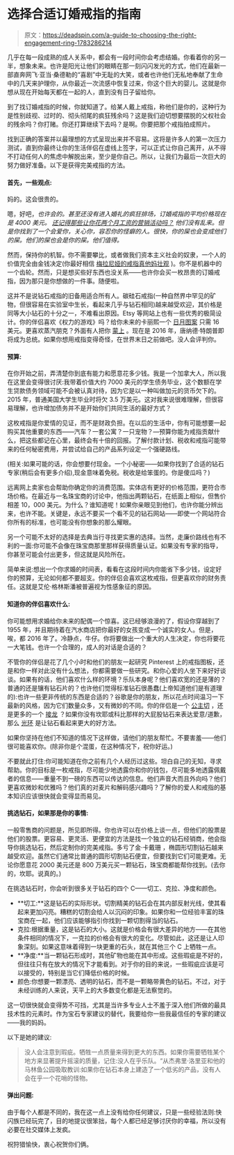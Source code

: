 # 选择合适订婚戒指的指南

> 原文：<https://deadspin.com/a-guide-to-choosing-the-right-engagement-ring-1783286214>

几乎在每一段成熟的成人关系中，都会有一段时间你会考虑结婚。你看着你的另一半，想象未来。也许是阳光让他们的眼睛在那一刻闪闪发光的方式，他们在最新一部直奔网飞·亚当·桑德勒的“喜剧”中无耻的大笑，或者也许他们无私地奉献了生命中的几天来护理你，从你最近一次流感中恢复过来，你这个巨大的婴儿。这就是你想从现在开始每天都在一起的人，直到没有日子留给你。



到了找订婚戒指的时候，你就知道了。给某人戴上戒指，称他们是你的，这种行为是性别歧视、过时的、彻头彻尾的疯狂残余吗？这是我们迫切想要摆脱的父权社会的残余吗？你打赌。你还打算继续下去吗？是啊。你要把那个戒指拍成照片。

找到正确的答案并以最理想的方式呈现出来并不容易。这将是许多人的第一次压力测试，直到你最终让你的生活伴侣在虚线上签字，可以正式让你自己离开，从不得不打动任何人的焦虑中解脱出来，至少是你自己。所以，让我们为最后一次巨大的努力做好准备。以下是获得完美戒指的方法。

#### 首先，一些观点:

妈的。这会很贵的。

嗯，好吧，*也许会的。甚至还没有进入婚礼的疯狂排场，订婚戒指的平均价格现在是 4000 美元。 [还记得那些让你花两个月工资的营销活动吗？](http://www.theatlantic.com/international/archive/2015/02/how-an-ad-campaign-invented-the-diamond-engagement-ring/385376/) 他们没有乱来。但是你找到了一个会爱你，关心你，容忍你的怪癖的人。很快，你的屎也会变成他们的屎。他们的屎也会是你的屎。他们值得。*

然而，保持你的机智。你不需要攀比，或者做我们资本主义社会的奴隶，一个人的价值完全由金钱决定(你最好相信 [梅拉尼娅的戒指真他妈壮观](http://www.bornrich.com/worlds-expensive-engagement-rings.html?view=all) )。你不是机器中的一个齿轮。然而，只是想买些好东西也没关系——也许你会买一枚昂贵的订婚戒指，因为那只是你想做的一件事。随便啦。

这并不是说钻石戒指的旧备用适合所有人。碳硅石戒指(一种自然界中罕见的矿物，但很容易在实验室中生长，看起来几乎与钻石相同)越来越受欢迎，其价格是同等大小钻石的十分之一，不难看出原因。Etsy 等网站上也有一些优秀的极简设计。你的伴侣喜欢《权力的游戏》吗？给你未来的卡丽熙一个 [日月图案](https://www.etsy.com/ca/listing/233927809/sun-and-moon-ringsun-moon-jewelrybest?ga_order=most_relevant&ga_search_type=all&ga_view_type=gallery&ga_search_query=&ref=sr_gallery_20) 只需 16 美元。更喜欢蒸汽朋克？外面有人把你 [蒙上](https://www.etsy.com/ca/listing/292758713/steampunk-engagement-ring-cool?ga_order=most_relevant&ga_search_type=all&ga_view_type=gallery&ga_search_query=steampunk%20engagement%20ring&ref=sr_gallery_4) 。现在是 2016 年，唐纳德·特朗普即将成为总统。如果你想用戒指变得奇怪，在世界末日之前做吧。没人会评判你。

#### **预算:**

在你开始之前，弄清楚你到底有能力和愿意花多少钱。我是一个加拿大人，所以我在这里会变得很讨厌:我带着价值大约 7000 美元的学生债务毕业，这个数额在学生贷款债务领域可能不会被认真对待，因为它是以一种叫做加元的货币欠下的。2015 年，普通美国大学生毕业时将欠 3.5 万美元。这对我来说很难理解，但很容易理解，也许增加债务并不是开始你们共同生活的最好方式？

这枚戒指是你爱情的见证，而不是财政负担。在以后的生活中，你有可能想要一起购买其他重要的东西——汽车？一套公寓？一只宠物？—预算你能为戒指贡献什么，把这些都记在心里，最终会有十倍的回报。了解付款计划、税收和戒指可能带来的任何秘密费用，并尝试给自己的产品系列设定一个强硬路线。

(相关:如果可能的话，你会想要付现金。一个小秘密——如果你找到了合适的钻石专家(稍后会有更多介绍),现金意味着免税。税收是给笨蛋的。你是傻瓜吗？)

远离网上卖家也会帮助你确定你的消费范围。实体店有更好的价格范围，更符合市场价格。在最近与一名珠宝商的讨论中，他指出两颗钻石，在纸面上相似，但售价相差 10，000 美元。为什么？谁知道呢！如果你亲眼见到他们，也许你能分辨出来，也许不能。关键是，永远不要买一个看不见的钻石网站——即使一个网站符合你所有的标准，也可能没有你想象的那么耀眼。

另一个可能不太好的选择是去典当行寻找更实惠的选择。当然，走廉价路线也有不利的一面:你可能不会像在珠宝商那里那样获得质量认证。如果没有专家的指导，你甚至可能会付出更多，但这就是风险所在。

简单来说:想出一个你求婚的时间表，看看在这段时间内你能省下多少钱，设定好你的预算，无论如何都不要超支。你的伴侣会喜欢这枚戒指，但更喜欢你的财务责任。这就是艾伦·格林斯潘被普遍视为性感象征的原因。

#### **知道你的伴侣喜欢什么:**

你可能想用求婚给你未来的配偶一个惊喜。这已经够浪漫的了，假设你穿越到了 1955 年，并且期待着在汽水商店把你最好的女孩变成一个诚实的女人。但是，唉，都 2016 年了。冷静点，牛仔。你将要做出一个重大的人生决定，你也将要花一大笔钱。也许一个合理的，成人的对话是合适的？

不管你的伴侣是花了几个小时和他们的朋友一起研究 Pinterest 上的戒指图板，还是和你一样对此没有什么想法，你都需要做一些研究。和你心爱的人坐下来好好谈谈。如果有的话，他们喜欢什么样的环境？乐队本身呢？他们喜欢宽的还是薄的？普通的还是镶有钻石片的？也许他们觉得标准钻石很愚蠢(上帝知道他们是有道理的):也许一些更非传统的东西是合适的？谷歌是你的朋友，所以花点时间温习一下最新的风格，因为它们数量众多，又有微妙的不同。你的伴侣是一个 [公主切](http://www.bluenile.com/ca/build-your-own-ring/review?diamondBt=8&offerId=33943&gclid=Cj0KEQjw2ua8BRDeusOkl5qth4QBEiQA8BpQcIoJeFz53O9OorjJlCQBgPAyneZAcy0pembyNZFl86YaAiox8P8HAQ&click_id=156536327) ，还是更多的一个 [接龙](http://www.peoplesjewellers.com/category/index.jsp?categoryId=4421236) ？如果你没有坎耶或科比那样的大屁股钻石来表达爱意/道歉，那么 [光环](http://www.bluenile.com/ca/about-engagement-ring-collections) 是让钻石看起来更大的好方法。

如果你坚持在他们不知道的情况下这样做，请他们的朋友帮忙。不要害羞——他们很可能喜欢你。(除非你是个混蛋，在这种情况下，祝你好运。)

不要就此打住:你可能知道在你之前有几个人经历过这些。坦白自己的无知，寻求帮助。你的目标是一枚戒指，尽可能少地透露你和你的钱包，尽可能多地透露佩戴者的信息——重量不到一磅的东西可以传达的信息。他们声音大而且外向吗？他们更喜欢微妙和优雅吗？他们真的对麦片和解码感兴趣吗？了解你的爱人和戒指的基本知识应该很快就会变得显而易见。

#### **挑选钻石，如果那是你的事情:**

一般零售商的问题是，所见即所得。你也许可以在价格上谈一点，但他们的股票是他们的股票。更容易、更灵活、更便宜的方法是找一个独立的钻石经销商，他会指导你挑选钻石，然后定制你的完美戒指。多亏了金·卡戴珊 ，椭圆形切割钻石越来越受欢迎。虽然它们通常比普通的圆形切割钻石便宜，但要找到它们可能更难。无论你愿意花 2000 美元还是 800 万美元买一颗钻石，珠宝商都能帮你找到。(去你的，坎耶。说真的。)

在挑选钻石时，你会听到很多关于钻石的四个 C——切工、克拉、净度和颜色。

*   **切工:**这是钻石的实际形状。切割精美的钻石会在其内部反射光线，使其看起来更加闪亮。糟糕的切割会给人以沉闷的印象。如果你和一位经验丰富的珠宝商在一起，他们应该能够指引你找到一颗切割得当的钻石。
*   克拉:根据重量，这是钻石的大小。这就是价格会有很大差异的地方——在其他条件相同的情况下，一克拉的价格会有很大的变化。尽管如此，这还是让人印象深刻。如果这意味着得到一块更重的石头，就在其他三个 C 上牺牲一点。
*   **净度:**当一颗钻石形成时，其他矿物也能在其中形成。这些瑕疵是不好的，但往往只有在放大的情况下才能看到。对于你的目的来说，一些瑕疵应该是可以接受的，特别是当它们降低价格的时候。
*   颜色:你想要一颗漂亮、透明的钻石，而不是一颗略带黄色的钻石。不过，对于未经训练的人来说，天平上的大多数变化都是无法察觉的。

这一切很快就会变得势不可挡，尤其是当许多专业人士不羞于深入他们所做的最具技术性的元素时。作为宝石专家建议的替代，我要给你一些我最信任的专家的建议——我的妈妈。

以下是她的建议:

> 没人会注意到瑕疵。牺牲一点质量来得到更大的东西。如果你需要牺牲某个地方来显著提升摇滚的质量，记住:没人在乎乐队。“从杰弗里·洛里亚和他的马林鱼公园吸取教训:如果你在钻石本身上建造了一个低劣的产品，没有人会在乎一个花哨的怪物。

#### **弹出问题:**

由于每个人都是不同的，我在这一点上没有给你任何建议，只是一些经验法则:快闪族已经玩完了，目的地提议很笨拙，每个人都已经足够讨厌你的幸福，所以没有必要在社交媒体上发疯。

祝狩猎愉快，衷心祝贺你们俩。